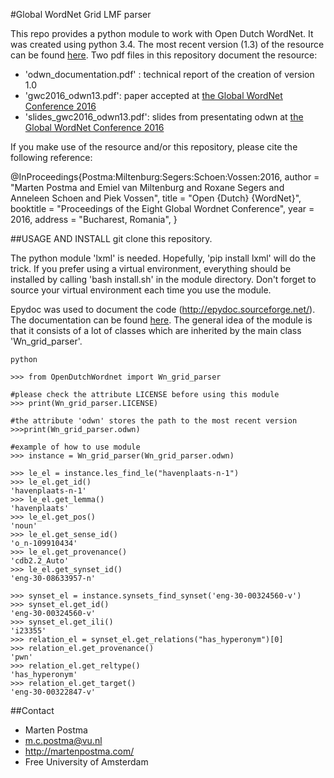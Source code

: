 #Global WordNet Grid LMF parser

This repo provides a python module to work with Open Dutch WordNet.
It was created using python 3.4. The most recent version (1.3) of the resource can be
found [here](https://github.com/MartenPostma/OpenDutchWordnet/blob/master/resources/odwn/odwn_orbn_gwg-LMF_1.3.xml.gz).
Two pdf files in this repository document the resource:
* 'odwn_documentation.pdf' : technical report of the creation of version 1.0
* 'gwc2016_odwn13.pdf': paper accepted at [the Global WordNet Conference 2016](http://gwc2016.racai.ro/)
* 'slides_gwc2016_odwn13.pdf': slides from presentating odwn at [the Global WordNet Conference 2016](http://gwc2016.racai.ro/)

If you make use of the resource and/or this repository, please cite the following reference:

@InProceedings{Postma:Miltenburg:Segers:Schoen:Vossen:2016,
  author =	 "Marten Postma and Emiel van Miltenburg and Roxane Segers and Anneleen Schoen and Piek Vossen",
  title =	 "Open {Dutch} {WordNet}",
  booktitle =	 "Proceedings of the Eight Global Wordnet Conference",
  year =	 2016,
  address =	 "Bucharest, Romania",
}

##USAGE AND INSTALL
git clone this repository.

The python module 'lxml' is needed. Hopefully, 'pip install lxml'
will do the trick. If you prefer using a virtual environment,
everything should be installed by calling
'bash install.sh' in the module directory.
Don't forget to source your virtual environment each time you use the module.

Epydoc was used to document the code (http://epydoc.sourceforge.net/).
The documentation can be found [here](http://htmlpreview.github.io/?https://github.com/MartenPostma/OpenDutchWordnet/blob/master/html/odwn.wn_grid_parser.Wn_grid_parser-class.html).
The general idea of the module is that it consists of a lot of classes which are
inherited by the main class 'Wn_grid_parser'.

```shell
python

>>> from OpenDutchWordnet import Wn_grid_parser

#please check the attribute LICENSE before using this module
>>> print(Wn_grid_parser.LICENSE)

#the attribute 'odwn' stores the path to the most recent version
>>>print(Wn_grid_parser.odwn)

#example of how to use module
>>> instance = Wn_grid_parser(Wn_grid_parser.odwn)

>>> le_el = instance.les_find_le("havenplaats-n-1")
>>> le_el.get_id()
'havenplaats-n-1'
>>> le_el.get_lemma()
'havenplaats'
>>> le_el.get_pos()
'noun'
>>> le_el.get_sense_id()
'o_n-109910434'
>>> le_el.get_provenance()
'cdb2.2_Auto'
>>> le_el.get_synset_id()
'eng-30-08633957-n'

>>> synset_el = instance.synsets_find_synset('eng-30-00324560-v')
>>> synset_el.get_id()
'eng-30-00324560-v'
>>> synset_el.get_ili()
'i23355'
>>> relation_el = synset_el.get_relations("has_hyperonym")[0]
>>> relation_el.get_provenance()
'pwn'
>>> relation_el.get_reltype()
'has_hyperonym'
>>> relation_el.get_target()
'eng-30-00322847-v'

```	                  
##Contact
* Marten Postma
* m.c.postma@vu.nl
* http://martenpostma.com/
* Free University of Amsterdam
